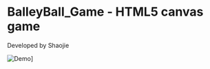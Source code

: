 # BalleyBall_Game - HTML5 canvas game 
Developed by Shaojie

![Demo](http://i.imgur.com/Snhjvem.png)]
